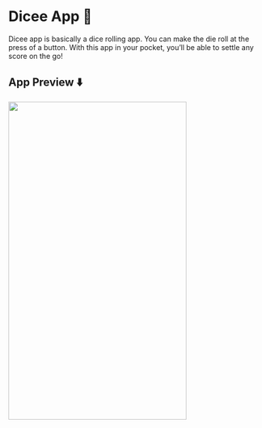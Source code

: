 # Dicee App 🎲



Dicee app is basically a dice rolling app. You can make the die roll at the press of a button. With this app in your pocket, you’ll be able to settle any score on the go!

## App Preview ⬇️

<img src="https://user-images.githubusercontent.com/74370799/153472686-78a830cd-e001-4b46-990b-82be02f35d3e.gif" width="352" height="630">

